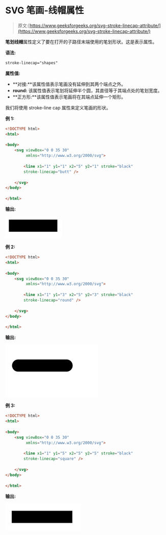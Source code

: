 # SVG 笔画-线帽属性

> 原文:[https://www.geeksforgeeks.org/svg-stroke-linecap-attribute/](https://www.geeksforgeeks.org/svg-stroke-linecap-attribute/)

**笔划线帽**属性定义了要在打开的子路径末端使用的笔划形状。这是表示属性。

**语法:**

```html
stroke-linecap="shapes"
```

**属性值:**

*   **对接:**该属性值表示笔画没有延伸到其两个端点之外。
*   **round:** 该属性值表示笔划将延伸半个圆，其直径等于其端点处的笔划宽度。
*   **正方形:**该属性值表示笔画将在其端点延伸一个矩形。

我们将使用 stroke-line cap 属性来定义笔画的形状。

**例 1:**

```html
<!DOCTYPE html> 
<html> 

<body> 
    <svg viewBox="0 0 35 30" 
         xmlns="http://www.w3.org/2000/svg">

        <line x1="1" y1="1" x2="5" y2="1" stroke="black"
        stroke-linecap="butt" />

    </svg>
</body> 

</html>
```

**输出:**

![](img/96dcaeefa080c503878c87249c7c8b96.png)

**例 2:**

```html
<!DOCTYPE html> 
<html> 

<body> 
    <svg viewBox="0 0 35 30" 
         xmlns="http://www.w3.org/2000/svg">

        <line x1="1" y1="3" x2="5" y2="3" stroke="black"
        stroke-linecap="round" />

    </svg>
</body> 

</html>
```

**输出:**

![](img/2fc80f3223bad3f96e661b79a4ee70fe.png)

**例 3:**

```html
<!DOCTYPE html> 
<html> 

<body> 
    <svg viewBox="0 0 35 30" 
         xmlns="http://www.w3.org/2000/svg">

        <line x1="1" y1="5" x2="5" y2="5" stroke="black"
        stroke-linecap="square" />

    </svg>
</body> 

</html>
```

**输出:**

![](img/578f61c5c416d985a51bfb92d30fd1f7.png)